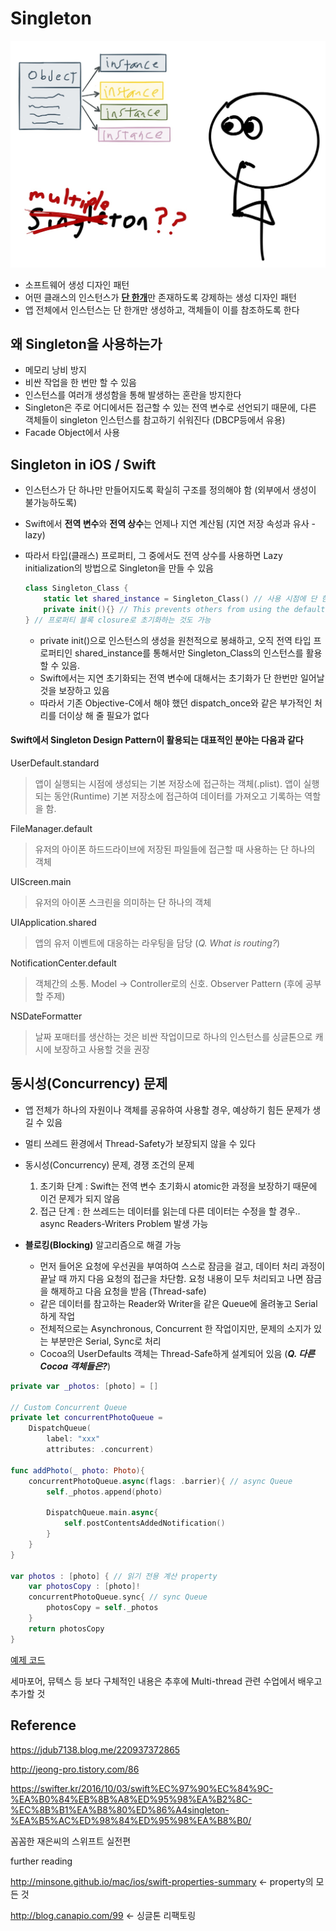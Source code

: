 # Singleton

![singleton](./design_pattern_img/singleton_img/singleton.jpeg)

- 소프트웨어 생성 디자인 패턴
- 어떤 클래스의 인스턴스가 <u>**단 한개**</u>만 존재하도록 강제하는 생성 디자인 패턴
- 앱 전체에서 인스턴스는 단 한개만 생성하고, 객체들이 이를 참조하도록 한다 



## 왜 Singleton을 사용하는가

- 메모리 낭비 방지
- 비싼 작업을 한 번만 할 수 있음 
- 인스턴스를 여러개 생성함을 통해 발생하는 혼란을 방지한다
- Singleton은 주로 어디에서든 접근할 수 있는 전역 변수로 선언되기 때문에, 다른 객체들이 singleton 인스턴스를 참고하기 쉬워진다 (DBCP등에서 유용)
- Facade Object에서 사용 



## Singleton in iOS / Swift

- 인스턴스가 단 하나만 만들어지도록 확실히 구조를 정의해야 함 (외부에서 생성이 불가능하도록)

- Swift에서 **전역 변수**와 **전역 상수**는 언제나 지연 계산됨 (지연 저장 속성과 유사 - lazy)

- 따라서 타입(클래스) 프로퍼티, 그 중에서도 전역 상수를 사용하면 Lazy initialization의 방법으로 Singleton을 만들 수 있음

  ```swift
  class Singleton_Class {
      static let shared_instance = Singleton_Class() // 사용 시점에 단 한번 지연 초기화됨
      private init(){} // This prevents others from using the default '()' initializer 
  } // 프로퍼티 블록 closure로 초기화하는 것도 가능
  ```

  - private init()으로 인스턴스의 생성을 원천적으로 봉쇄하고, 오직 전역 타입 프로퍼티인 shared_instance를 통해서만 Singleton_Class의 인스턴스를 활용할 수 있음. 
  - Swift에서는 지연 초기화되는 전역 변수에 대해서는 초기화가 단 한번만 일어날 것을 보장하고 있음
  - 따라서 기존 Objective-C에서 해야 했던 dispatch_once와 같은 부가적인 처리를 더이상 해 줄 필요가 없다



#### Swift에서 Singleton Design Pattern이 활용되는 대표적인 분야는 다음과 같다

 UserDefault.standard

> 앱이 실행되는 시점에 생성되는 기본 저장소에 접근하는 객체(<app id>.plist). 앱이 실행되는 동안(Runtime) 기본 저장소에 접근하여 데이터를 가져오고 기록하는 역할을 함. 

FileManager.default

> 유저의 아이폰 하드드라이브에 저장된 파일들에 접근할 때 사용하는 단 하나의 객체

UIScreen.main

> 유저의 아이폰 스크린을 의미하는 단 하나의 객체

UIApplication.shared

> 앱의 유저 이벤트에 대응하는 라우팅을 담당 (*Q. What is routing?*)

NotificationCenter.default

> 객체간의 소통. Model -> Controller로의 신호. Observer Pattern (후에 공부할 주제) 

NSDateFormatter

> 날짜 포매터를 생산하는 것은 비싼 작업이므로 하나의 인스턴스를 싱글톤으로 캐시에 보장하고 사용할 것을 권장



## 동시성(Concurrency) 문제

- 앱 전체가 하나의 자원이나 객체를 공유하여 사용할 경우, 예상하기 힘든 문제가 생길 수 있음
- 멀티 쓰레드 환경에서 Thread-Safety가 보장되지 않을 수 있다
- 동시성(Concurrency) 문제, 경쟁 조건의 문제 
  1. 초기화 단계 : Swift는 전역 변수 초기화시 atomic한 과정을 보장하기 때문에 이건 문제가 되지 않음
  2. 접근 단계 : 한 쓰레드는 데이터를 읽는데 다른 데이터는 수정을 할 경우.. async Readers-Writers Problem 발생 가능

- **블로킹(Blocking)** 알고리즘으로 해결 가능
  - 먼저 들어온 요청에 우선권을 부여하여 스스로 잠금을 걸고, 데이터 처리 과정이 끝날 때 까지 다음 요청의 접근을 차단함. 요청 내용이 모두 처리되고 나면 잠금을 해제하고 다음 요청을 받음 (Thread-safe)
  - 같은 데이터를 참고하는 Reader와 Writer을 같은 Queue에 올려놓고 Serial하게 작업
  - 전체적으로는 Asynchronous, Concurrent 한 작업이지만, 문제의 소지가 있는 부분만은 Serial, Sync로 처리
  - Cocoa의 UserDefaults 객체는 Thread-Safe하게 설계되어 있음 (***Q. 다른 Cocoa 객체들은?***)



```swift
private var _photos: [photo] = []

// Custom Concurrent Queue
private let concurrentPhotoQueue =
    DispatchQueue(
        label: "xxx"
        attributes: .concurrent)

func addPhoto(_ photo: Photo){
    concurrentPhotoQueue.async(flags: .barrier){ // async Queue
        self._photos.append(photo)
        
        DispatchQueue.main.async{
            self.postContentsAddedNotification()
        }
    }
}

var photos : [photo] { // 읽기 전용 계산 property
    var photosCopy : [photo]!
    concurrentPhotoQueue.sync{ // sync Queue
        photosCopy = self._photos
    }
    return photosCopy
}
```

[예제 코드](https://jdub7138.blog.me/220937372865) 



세마포어, 뮤텍스 등 보다 구체적인 내용은 추후에 Multi-thread 관련 수업에서 배우고 추가할 것



## Reference

https://jdub7138.blog.me/220937372865

http://jeong-pro.tistory.com/86

https://swifter.kr/2016/10/03/swift%EC%97%90%EC%84%9C-%EA%B0%84%EB%8B%A8%ED%95%98%EA%B2%8C-%EC%8B%B1%EA%B8%80%ED%86%A4singleton-%EA%B5%AC%ED%98%84%ED%95%98%EA%B8%B0/

꼼꼼한 재은씨의 스위프트 실전편  

further reading

http://minsone.github.io/mac/ios/swift-properties-summary <- property의 모든 것

http://blog.canapio.com/99 <- 싱글톤 리팩토링